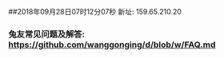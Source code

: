 ##2018年09月28日07时12分07秒 新址: 159.65.210.20
### 兔友常见问题及解答: https://github.com/wanggonging/d/blob/w/FAQ.md
